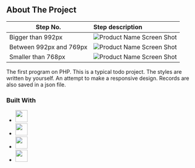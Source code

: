 <!-- ABOUT THE PROJECT -->
## About The Project
| Step No.      | Step description        | 
|-------------|:-------------|
|  Bigger than 992px | ![Product Name Screen Shot](https://user-images.githubusercontent.com/45173800/232256709-7dbd9321-e7d1-435e-86f3-0e06bac1da05.png)|
|  Between 992px and 769px |![Product Name Screen Shot](https://user-images.githubusercontent.com/45173800/232258039-3ebecc99-05f3-4a69-abbc-68230da718b5.png)|
|  Smaller than 768px | ![Product Name Screen Shot](https://user-images.githubusercontent.com/45173800/232258072-70a050d1-4a6f-4f6a-8418-243b156f88d0.png)|
 


The first program on PHP. This is a typical todo project. The styles are written by yourself. An attempt to make a responsive design.
Records are also saved in a json file.




### Built With

*  <img width="32px" src="https://cdn-icons-png.flaticon.com/512/5968/5968332.png"> 
*  <img width="32px" src="https://cdn-icons-png.flaticon.com/512/1532/1532556.png"> 
*  <img width="32px" src="https://cdn-icons-png.flaticon.com/512/5968/5968242.png"> 
*  <img width="32px" src="https://www.freepnglogos.com/uploads/javascript-png/javascript-vector-logo-yellow-png-transparent-javascript-vector-12.png"> 

